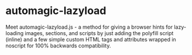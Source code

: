 # automagic-lazyload
Meet automagic-lazyload.js - a method for giving a browser hints for lazy-loading images, sections, and scripts by just adding the polyfill script (inline) and a few simple custom HTML tags and attributes wrapped in noscript for 100% backwards compatibility.
